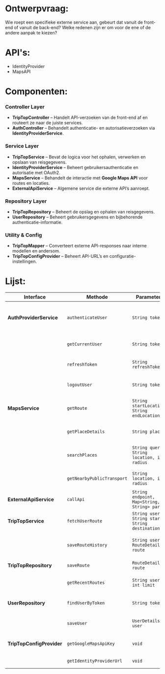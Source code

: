 
# Ontwerpvraag:

Wie roept een specifieke externe service aan, gebeurt dat vanuit de front-end of vanuit de back-end? Welke redenen zijn er om voor de ene of de andere aanpak te kiezen?


# API's:    
- IdentityProvider
- MapsAPI


# Componenten:

### **Controller Layer**
- **TripTopController** – Handelt API-verzoeken van de front-end af en routeert ze naar de juiste services.
- **AuthController** – Behandelt authenticatie- en autorisatieverzoeken via **IdentityProviderService**.

### **Service Layer**
- **TripTopService** – Bevat de logica voor het ophalen, verwerken en opslaan van reisgegevens.
- **IdentityProviderService** – Beheert gebruikersauthenticatie en autorisatie met OAuth2.
- **MapsService** – Behandelt de interactie met **Google Maps API** voor routes en locaties.
- **ExternalApiService** – Algemene service die externe API’s aanroept.

### **Repository Layer**
- **TripTopRepository** – Beheert de opslag en ophalen van reisgegevens.
- **UserRepository** – Beheert gebruikersgegevens en bijbehorende authenticatie-informatie.

### **Utility & Config**
- **TripTopMapper** – Converteert externe API-responses naar interne modellen en andersom.
- **TripTopConfigProvider** – Beheert API-URL’s en configuratie-instellingen.

# Lijst:

| Interface                  | Methode                                     | Parameters                                           | Returnwaarde                     | Beschrijving |
|----------------------------|---------------------------------------------|------------------------------------------------------|----------------------------------|--------------|
| **AuthProviderService**     | `authenticateUser`                         | `String token`                                      | `UserDetails`                   | Valideert de OAuth2-token en geeft gebruikersgegevens terug. |
|                            | `getCurrentUser`                           | `String token`                                      | `UserDetails`                   | Haalt de ingelogde gebruiker op aan de hand van de token. |
|                            | `refreshToken`                             | `String refreshToken`                               | `String newToken`               | Ververst het OAuth2-token als het verlopen is. |
|                            | `logoutUser`                               | `String token`                                      | `void`                          | Invalideert het token en logt de gebruiker uit. |
| **MapsService**            | `getRoute`                                 | `String startLocation, String endLocation`         | `RouteDetails`                  | Haalt routegegevens op tussen twee locaties. |
|                            | `getPlaceDetails`                          | `String placeId`                                    | `PlaceDetails`                  | Haalt details op over een specifieke locatie. |
|                            | `searchPlaces`                             | `String query, String location, int radius`        | `List<PlaceDetails>`            | Zoekt locaties op basis van zoekopdracht en locatie. |
|                            | `getNearbyPublicTransport`                 | `String location, int radius`                      | `List<TransportOption>`         | Geeft openbaar vervoer-opties in de buurt. |
| **ExternalApiService**      | `callApi`                                  | `String endpoint, Map<String, String> params`      | `String responseData`           | Algemene methode om externe API’s aan te roepen. |
| **TripTopService**         | `fetchUserRoute`                           | `String userId, String start, String destination`  | `RouteResponse`                 | Haalt een route op voor een specifieke gebruiker. |
|                            | `saveRouteHistory`                         | `String userId, RouteDetails route`                | `void`                          | Slaat de routegeschiedenis van een gebruiker op. |
| **TripTopRepository**      | `saveRoute`                                | `RouteDetails route`                               | `void`                          | Slaat een route op in de database. |
|                            | `getRecentRoutes`                          | `String userId, int limit`                         | `List<RouteDetails>`            | Haalt de recent bezochte routes van een gebruiker op. |
| **UserRepository**         | `findUserByToken`                          | `String token`                                     | `UserDetails`                   | Zoekt een gebruiker op basis van een token. |
|                            | `saveUser`                                 | `UserDetails user`                                 | `void`                          | Slaat een nieuwe gebruiker op in de database. |
| **TripTopConfigProvider**  | `getGoogleMapsApiKey`                      | `void`                                            | `String apiKey`                 | Haalt de API-sleutel voor Google Maps op. |
|                            | `getIdentityProviderUrl`                   | `void`                                            | `String providerUrl`            | Haalt de URL van de Identity Provider op. |
